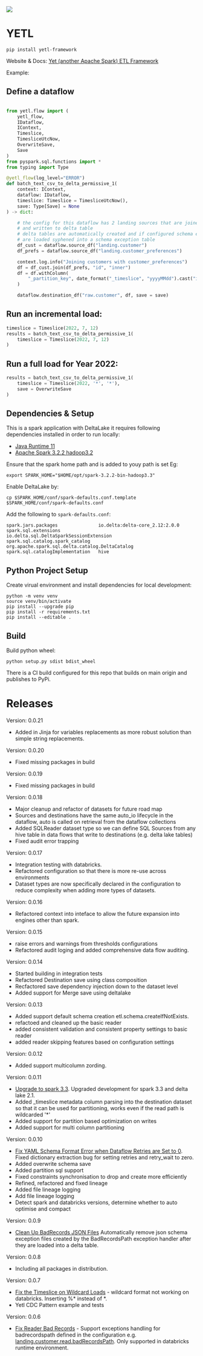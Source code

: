 <img src="https://img.shields.io/badge/Python-v3.8-blue">

# YETL

`pip install yetl-framework`

Website & Docs: [Yet (another Apache Spark) ETL Framework](https://www.yetl.io/)


Example:

## Define a dataflow

```python

from yetl.flow import (
    yetl_flow, 
    IDataflow, 
    IContext, 
    Timeslice, 
    TimesliceUtcNow, 
    OverwriteSave, 
    Save
)
from pyspark.sql.functions import *
from typing import Type

@yetl_flow(log_level="ERROR")
def batch_text_csv_to_delta_permissive_1(
    context: IContext,
    dataflow: IDataflow,
    timeslice: Timeslice = TimesliceUtcNow(),
    save: Type[Save] = None
) -> dict:

    # the config for this dataflow has 2 landing sources that are joined
    # and written to delta table
    # delta tables are automatically created and if configured schema exceptions
    # are loaded syphened into a schema exception table
    df_cust = dataflow.source_df("landing.customer")
    df_prefs = dataflow.source_df("landing.customer_preferences")

    context.log.info("Joining customers with customer_preferences")
    df = df_cust.join(df_prefs, "id", "inner")
    df = df.withColumn(
        "_partition_key", date_format("_timeslice", "yyyyMMdd").cast("integer")
    )

    dataflow.destination_df("raw.customer", df, save = save)
```

## Run an incremental load:

```python
timeslice = Timeslice(2022, 7, 12)
results = batch_text_csv_to_delta_permissive_1(
    timeslice = Timeslice(2022, 7, 12)
)
```

## Run a full load for Year 2022:

```python
results = batch_text_csv_to_delta_permissive_1(
    timeslice = Timeslice(2022, '*', '*'),
    save = OverwriteSave
)
```

## Dependencies & Setup

This is a spark application with DeltaLake it requires following dependencies installed in order to run locally:
- [Java Runtime 11](https://openjdk.org/install/)
- [Apache Spark 3.2.2 hadoop3.2](https://spark.apache.org/downloads.html)

Ensure that the spark home path and is added to youy path is set Eg:
```
export SPARK_HOME="$HOME/opt/spark-3.2.2-bin-hadoop3.3"
```

Enable DeltaLake by:
```
cp $SPARK_HOME/conf/spark-defaults.conf.template  $SPARK_HOME/conf/spark-defaults.conf
```
Add the following to `spark-defaults.conf`:
```
spark.jars.packages               io.delta:delta-core_2.12:2.0.0
spark.sql.extensions              io.delta.sql.DeltaSparkSessionExtension
spark.sql.catalog.spark_catalog   org.apache.spark.sql.delta.catalog.DeltaCatalog
spark.sql.catalogImplementation   hive
```

## Python Project Setup

Create virual environment and install dependencies for local development:

```
python -m venv venv
source venv/bin/activate
pip install --upgrade pip
pip install -r requirements.txt
pip install --editable .
```


## Build

Build python wheel:

```
python setup.py sdist bdist_wheel
```

There is a CI build configured for this repo that builds on main origin and publishes to PyPi.


# Releases

Version: 0.0.21
- Added in Jinja for variables replacements as more robust solution than simple string replacements.

Version: 0.0.20
- Fixed missing packages in build

Version: 0.0.19
- Fixed missing packages in build

Version: 0.0.18

- Major cleanup and refactor of datasets for future road map
- Sources and destinations have the same auto_io lifecycle in the dataflow, auto is called on retrieval from the dataflow collections
- Added SQLReader dataset type so we can define SQL Sources from any hive table in data flows that write to destinations (e.g. delta lake tables)
- Fixed audit error trapping


Version: 0.0.17

- Integration testing with databricks.
- Refactored configuration so that there is more re-use across environments
- Dataset types are now specifically declared in the configuration to reduce complexity when adding more types of datasets.

Version: 0.0.16

- Refactored context into inteface to allow the future expansion into engines other than spark.

Version: 0.0.15

- raise errors and warnings from thresholds configurations
- Refactored audit loging and added comprehensive data flow auditing.

Version: 0.0.14

- Started building in integration tests
- Refactored Destination save using class composition
- Recfactored save dependency injection down to the dataset level
- Added support for Merge save using deltalake

Version: 0.0.13

- Added support default schema creation etl.schema.createIfNotExists.
- refactoed and cleaned up the basic reader
- added consistent validation and consistent property settings to basic reader
- added reader skipping features based on configuration settings

Version: 0.0.12

- Added support multicolumn zording.

Version: 0.0.11

- [Upgrade to spark 3.3](https://github.com/sibytes/yetl/issues/32). Upgraded development for spark 3.3 and delta lake 2.1.
- Added _timeslice metadata column parsing into the destination dataset so that it can be used for partitioning, works even if the read path is wildcarded '*'
- Added support for partition based optimization on writes
- Added support for multi column partitioning

Version: 0.0.10

- [Fix YAML Schema Format Error when Dataflow Retries are Set to 0](https://github.com/orgs/sibytes/projects/2/views/1). Fixed dictionary extraction bug for setting retries and retry_wait to zero.
- Added overwrite schema save
- Added partition sql support
- Fixed constraints synchronisation to drop and create more efficiently
- Refined, refactored and fixed lineage
- Added file lineage logging
- Add file lineage logging
- Detect spark and databricks versions, determine whether to auto optimise and compact


Version: 0.0.9

- [Clean Up BadRecords JSON Files](https://github.com/orgs/sibytes/projects/2) Automatically remove json schema exception files created by the BadRecordsPath exception handler after they are loaded into a delta table.

Version: 0.0.8

- Including all packages in distribution.

Version: 0.0.7

- [Fix the Timeslice on Wildcard Loads](https://github.com/sibytes/yetl/issues/37) - wildcard format not working on databricks. Inserting %* instead of *.
- Yetl CDC Pattern example and tests

Version: 0.0.6

-  [Fix Reader Bad Records](https://github.com/sibytes/yetl/issues/1) - Support exceptions handling for badrecordspath defined in the configuration e.g. [landing.customer.read.badRecordsPath](https://github.com/sibytes/yetl/blob/main/config/pipeline/dbx_dev/customer_landing_to_rawdb_csv.yaml). Only supported in databricks runtime environment.